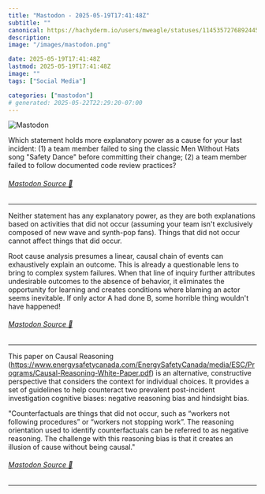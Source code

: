 ```yaml
---
title: "Mastodon - 2025-05-19T17:41:48Z"
subtitle: ""
canonical: https://hachyderm.io/users/mweagle/statuses/114535727689244583
description:
image: "/images/mastodon.png"

date: 2025-05-19T17:41:48Z
lastmod: 2025-05-19T17:41:48Z
image: ""
tags: ["Social Media"]

categories: ["mastodon"]
# generated: 2025-05-22T22:29:20-07:00
---
```

![Mastodon](/images/mastodon.png)

<p>Which statement holds more explanatory power as a cause for your last incident: (1) a team member failed to sing the classic Men Without Hats song &quot;Safety Dance&quot; before committing their change; (2) a team member failed to follow documented code review practices?</p>


###### [Mastodon Source 🐘](https://hachyderm.io/@mweagle/114535727689244583)

___

<p>Neither statement has any explanatory power, as they are both explanations based on activities that did not occur (assuming your team isn&#39;t exclusively composed of new wave and synth-pop fans). Things that did not occur cannot affect things that did occur. </p><p>Root cause analysis presumes a linear, causal chain of events can exhaustively explain an outcome. This is already a questionable lens to bring to complex system failures. When that line of inquiry further attributes undesirable outcomes to the absence of behavior, it eliminates the opportunity for learning and creates conditions where blaming an actor seems inevitable. If only actor A had done B, some horrible thing wouldn&#39;t have happened!</p>


###### [Mastodon Source 🐘](https://hachyderm.io/@mweagle/114535729768531133)

___

<p>This paper on Causal Reasoning (<a href="https://www.energysafetycanada.com/EnergySafetyCanada/media/ESC/Programs/Causal-Reasoning-White-Paper.pdf" target="_blank" rel="nofollow noopener noreferrer" translate="no"><span class="invisible">https://www.</span><span class="ellipsis">energysafetycanada.com/EnergyS</span><span class="invisible">afetyCanada/media/ESC/Programs/Causal-Reasoning-White-Paper.pdf</span></a>) is an alternative, constructive perspective that considers the context for individual choices. It provides a set of guidelines to help counteract two prevalent post-incident investigation cognitive biases: negative reasoning bias and hindsight bias. </p><p>&quot;Counterfactuals are things that did not occur, such as “workers not following procedures” or “workers not stopping work”. The reasoning orientation used to identify counterfactuals can be referred to as negative reasoning. The challenge with this reasoning bias is that it creates an illusion of cause without being causal.&quot;</p>


###### [Mastodon Source 🐘](https://hachyderm.io/@mweagle/114535730363308122)

___
